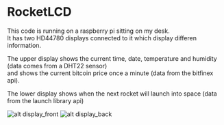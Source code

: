 # RocketLCD
This code is running on a raspberry pi sitting on my desk.<br>
It has two HD44780 displays connected to it which display differen information.

The upper display shows the current time, date, temperature and humidity (data comes from a DHT22 sensor)<br>
and shows the current bitcoin price once a minute (data from the bitfinex api).

The lower display shows when the next rocket will launch into space (data from the launch library api)

![alt display_front](https://i.imgur.com/5HAfHkm.jpg)
![alt display_back](https://i.imgur.com/3oUW3iS.jpg)

